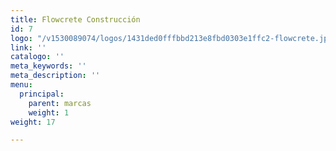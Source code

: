 ```yaml
---
title: Flowcrete Construcción
id: 7
logo: "/v1530089074/logos/1431ded0fffbbd213e8fbd0303e1ffc2-flowcrete.jpg"
link: ''
catalogo: ''
meta_keywords: ''
meta_description: ''
menu:
  principal:
    parent: marcas
    weight: 1
weight: 17

---
```

